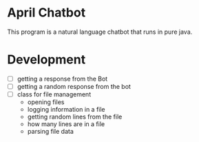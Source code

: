 # April Chatbot
This program is a natural language chatbot that runs in pure java.


# Development
- [ ] getting a response from the Bot
- [ ] getting a random response from the bot
- [ ] class for file management
	- opening files
	- logging information in a file
	- getting random lines from the file
	- how many lines are in a file
	- parsing file data

